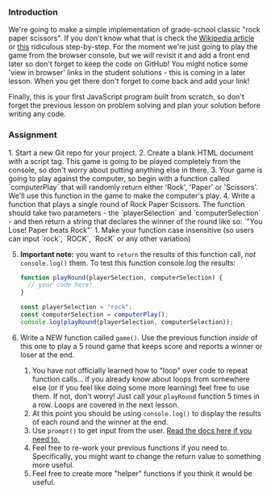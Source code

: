 ### Introduction

We're going to make a simple implementation of grade-school classic "rock paper scissors". If you don't know what that is check the [Wikipedia article](https://en.wikipedia.org/wiki/Rock%E2%80%93paper%E2%80%93scissors) or [this](https://www.wikihow.com/Play-Rock,-Paper,-Scissors) ridiculous step-by-step. For the moment we're just going to play the game from the browser console, but we will revisit it and add a front end later so don't forget to keep the code on GitHub! You might notice some 'view in browser' links in the student solutions - this is coming in a later lesson. When you get there don't forget to come back and add your link!

Finally, this is your first JavaScript program built from scratch, so don't forget the previous lesson on problem solving and plan your solution before writing any code.

### Assignment

<div class="lesson-content__panel" markdown="1">
1. Start a new Git repo for your project.
2. Create a blank HTML document with a script tag.  This game is going to be played
    completely from the console, so don't worry about putting anything else in there.
3. Your game is going to play against the computer, so begin with a function called `computerPlay` that will randomly return either 'Rock', 'Paper' or 'Scissors'.  We'll use this function in the game to make the computer's play.
4. Write a function that plays a single round of Rock Paper Scissors.  The function should take two parameters - the `playerSelection` and `computerSelection` - and then return a string that declares the winner of the round like so: `"You Lose! Paper beats Rock"`
   1. Make your function case insensitive (so users can input `rock`, `ROCK`, `RocK` or any other variation)

5. **Important note:** you want to `return` the results of this function call, _not_ `console.log()` them. To test this function console.log the results:

   ~~~javascript
   function playRound(playerSelection, computerSelection) {
     // your code here!
   }

   const playerSelection = "rock";
   const computerSelection = computerPlay();
   console.log(playRound(playerSelection, computerSelection));
   ~~~

6. Write a NEW function called `game()`. Use the previous function _inside_ of this one to play a 5 round game that keeps score and reports a winner or loser at the end.
   1. You have not officially learned how to "loop" over code to repeat function calls... if you already know about loops from somewhere else (or if you feel like doing some more learning) feel free to use them. If not, don't worry! Just call your `playRound` function 5 times in a row. Loops are covered in the next lesson.
   1. At this point you should be using `console.log()` to display the results of each round and the winner at the end.
   1. Use `prompt()` to get input from the user. [Read the docs here if you need to.](https://developer.mozilla.org/en-US/docs/Web/API/Window/prompt)
   1. Feel free to re-work your previous functions if you need to. Specifically, you might want to change the return value to something more useful.
   1. Feel free to create more "helper" functions if you think it would be useful.

</div>
